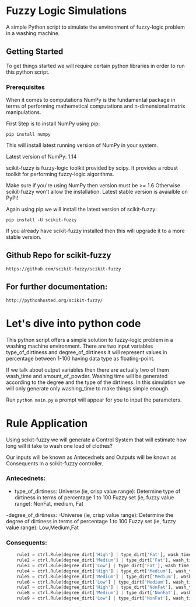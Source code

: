 # Fuzzy Logic Simulations

A simple Python script to simulate the environment of fuzzy-logic problem in a washing machine.

## Getting Started

To get things started we will require certain python libraries in order to run this python script.

### Prerequisites
When it comes to computations NumPy is the fundamental package in terms of performing mathemetical computations and n-dimensional matrix manipulations.

First Step is to install NumPy using pip:

`pip install numpy`

This will install latest running version of NumPy in your system.

Latest version of NumPy: 1.14

scikit-fuzzy is fuzzy-logic toolkit provided by scipy. It provides a robust toolkit for performing fuzzy-logic algorithms.

Make sure if you're using NumPy then version must be >= 1.6 Otherwise scikit-fuzzy won't allow the installation. Latest stable version is avaialble on PyPi!

Again using pip we will install the latest version of scikit-fuzzy:

`pip install -U scikit-fuzzy`

If you already have scikit-fuzzy installed then this will upgrade it to a more stable version.

## Github Repo for scikit-fuzzy

`https://github.com/scikit-fuzzy/scikit-fuzzy`

## For further documentation:

`http://pythonhosted.org/scikit-fuzzy/`

# Let's dive into python code

This python script offers a simple solution to fuzzy-logic problem in a washing machine environment. There are two input variables type_of_dirtiness and degree_of_dirtiness it will represent values in percentage between 1-100 having data type as floating-point.

If we talk about output variables then there are actually two of them wash_time and amount_of_powder. Washing time will be generated according to the degree and the type of the dirtiness. In this simulation we will only generate only washing_time to make things simple enough.

Run `python main.py` a prompt will appear for you to input the parameters.

# Rule Application

Using scikit-fuzzy we will generate a Control System that will estimate how long will it take to wash one load of clothes?

Our inputs will be known as Antecednets and Outputs will be known as Consequents in a scikit-fuzzy controller.

### Antecednets:

  - type_of_dirtiness:
     Universe (ie, crisp value range): Determine type of dirtiness in terms of percentage 1 to 100
     Fuzzy set (ie, fuzzy value range): NonFat, medium, Fat
     
  -degree_of_dirtiness:
     -Universe (ie, crisp value range): Determine the degree of dirtiness in terms of percentage 1 to 100
      Fuzzy set (ie, fuzzy value range): Low,Medium,Fat

### Consequents:

    


```python
    rule1 = ctrl.Rule(degree_dirt['High'] | type_dirt['Fat'], wash_time['VeryLong'])
    rule2 = ctrl.Rule(degree_dirt['Medium'] | type_dirt['Fat'], wash_time['long'])
    rule3 = ctrl.Rule(degree_dirt['Low'] | type_dirt['Fat'], wash_time['long'])
    rule4 = ctrl.Rule(degree_dirt['High'] | type_dirt['Medium'], wash_time['long'])
    rule5 = ctrl.Rule(degree_dirt['Medium'] | type_dirt['Medium'], wash_time['medium'])
    rule6 = ctrl.Rule(degree_dirt['Low'] | type_dirt['Medium'], wash_time['medium'])
    rule7 = ctrl.Rule(degree_dirt['High'] | type_dirt['NonFat'], wash_time['medium'])
    rule8 = ctrl.Rule(degree_dirt['Medium'] | type_dirt['NonFat'], wash_time['short'])
    rule9 = ctrl.Rule(degree_dirt['Low'] | type_dirt['NonFat'], wash_time['very_short'])
```
